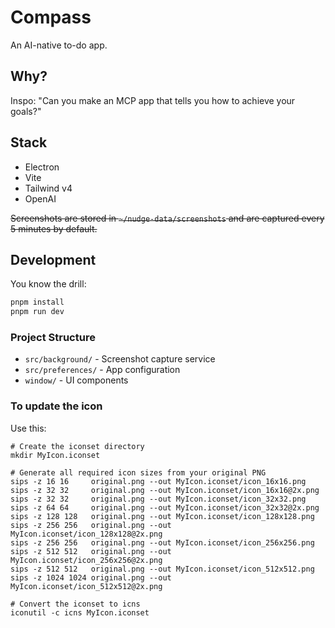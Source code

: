 # Compass

An AI-native to-do app.

## Why?

Inspo: "Can you make an MCP app that tells you how to achieve your goals?"

## Stack

- Electron
- Vite
- Tailwind v4
- OpenAI

~~Screenshots are stored in `~/nudge-data/screenshots` and are captured every 5
minutes by default.~~

## Development

You know the drill:

```bash
pnpm install
pnpm run dev
```

### Project Structure

- `src/background/` - Screenshot capture service
- `src/preferences/` - App configuration
- `window/` - UI components

### To update the icon

Use this:

```
# Create the iconset directory
mkdir MyIcon.iconset

# Generate all required icon sizes from your original PNG
sips -z 16 16     original.png --out MyIcon.iconset/icon_16x16.png
sips -z 32 32     original.png --out MyIcon.iconset/icon_16x16@2x.png
sips -z 32 32     original.png --out MyIcon.iconset/icon_32x32.png
sips -z 64 64     original.png --out MyIcon.iconset/icon_32x32@2x.png
sips -z 128 128   original.png --out MyIcon.iconset/icon_128x128.png
sips -z 256 256   original.png --out MyIcon.iconset/icon_128x128@2x.png
sips -z 256 256   original.png --out MyIcon.iconset/icon_256x256.png
sips -z 512 512   original.png --out MyIcon.iconset/icon_256x256@2x.png
sips -z 512 512   original.png --out MyIcon.iconset/icon_512x512.png
sips -z 1024 1024 original.png --out MyIcon.iconset/icon_512x512@2x.png

# Convert the iconset to icns
iconutil -c icns MyIcon.iconset
```
